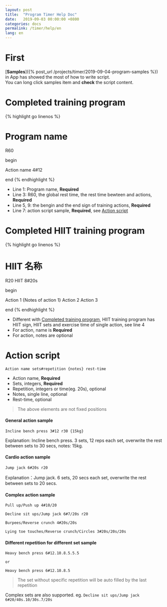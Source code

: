 ```yaml
---
layout: post
title:  "Program Timer Help Doc"
date:   2019-09-03 00:00:00 +0800
categories: docs
permalink: /timer/help/en
lang: en
---
```


# First
[**Samples**]({% post_url /projects/timer/2019-09-04-program-samples %}) in App has showed the most of how to write script.  
You can long click samples item and **check** the script content.

<a id="complete_training_structure"/>

# Completed training program
{% highlight go linenos %}
# Program name

R60 

begin 

Action name 4#12 

end
{% endhighlight %}

- Line 1: Program name, **Required**
- Line 3: R60, the global rest time, the rest time bewteen and actions, **Required**
- Line 5, 9: the bengin and the end sign of training actions, **Required**
- Line 7: action script sample, **Required**, see [Action script](#action)


# Completed HIIT training program
{% highlight go linenos %}
# HIIT 名称

R20 
HIIT 8#20s

begin 

Action 1 {Notes of action 1}
Action 2
Action 3

end
{% endhighlight %}

- Different with [Completed training program](#complete_training_structure), HIIT training program has HIIT sign, HIIT sets and exercise time of single action, see line 4
- For action, name is **Required**
- For action, notes are optional

<a id="action" />

# Action script
```
Action name sets#repetition {notes} rest-time
```
- Action name, **Required**
- Sets, integers, **Required**
- Repetition, integers or time(eg. 20s), optional
- Notes, single line, optional
- Rest-time, optional

> The above elements are not fixed positions


#### General action sample
```
Incline bench press 3#12 r30 {15kg}
```
Explanation: Incline bench press. 3 sets, 12 reps each set, overwrite the rest between sets to 30 secs, notes: 15kg.


#### Cardio action sample
```
Jump jack 6#20s r20
```
Explanation：Jump jack. 6 sets, 20 secs each set, overwrite the rest between sets to 20 secs.


#### Complex action sample
```
Pull up/Push up 4#10/20 

Decline sit ups/Jump jack 6#7/20s r20

Burpees/Reverse crunch 4#20s/20s

Lying toe touches/Reverse crunch/Circles 3#20s/20s/20s
```

#### Different repetition for different set sample
```
Heavy bench press 6#12.10.8.5.5.5

or

Heavy bench press 6#12.10.8.5
```

> The set without specific repetition will be auto filled by the last repetition

Complex sets are also supported. eg. `Decline sit ups/Jump jack 6#20/40s.10/30s.7/20s`
